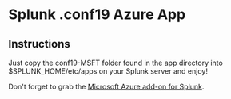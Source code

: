 # Splunk .conf19 Azure App

## Instructions
Just copy the conf19-MSFT folder found in the app directory into $SPLUNK_HOME/etc/apps on your Splunk server and enjoy!

Don't forget to grab the [Microsoft Azure add-on for Splunk](https://splunkbase.splunk.com/app/3757/).